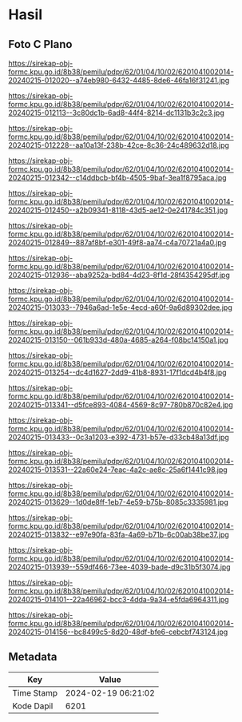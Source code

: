 # Hasil

## Foto C Plano

https://sirekap-obj-formc.kpu.go.id/8b38/pemilu/pdpr/62/01/04/10/02/6201041002014-20240215-012020--a74eb980-6432-4485-8de6-46fa16f31241.jpg

https://sirekap-obj-formc.kpu.go.id/8b38/pemilu/pdpr/62/01/04/10/02/6201041002014-20240215-012113--3c80dc1b-6ad8-44f4-8214-dc1131b3c2c3.jpg

https://sirekap-obj-formc.kpu.go.id/8b38/pemilu/pdpr/62/01/04/10/02/6201041002014-20240215-012228--aa10a13f-238b-42ce-8c36-24c489632d18.jpg

https://sirekap-obj-formc.kpu.go.id/8b38/pemilu/pdpr/62/01/04/10/02/6201041002014-20240215-012342--c14ddbcb-bf4b-4505-9baf-3ea1f8795aca.jpg

https://sirekap-obj-formc.kpu.go.id/8b38/pemilu/pdpr/62/01/04/10/02/6201041002014-20240215-012450--a2b09341-8118-43d5-ae12-0e241784c351.jpg

https://sirekap-obj-formc.kpu.go.id/8b38/pemilu/pdpr/62/01/04/10/02/6201041002014-20240215-012849--887af8bf-e301-49f8-aa74-c4a70721a4a0.jpg

https://sirekap-obj-formc.kpu.go.id/8b38/pemilu/pdpr/62/01/04/10/02/6201041002014-20240215-012936--aba9252a-bd84-4d23-8f1d-28f4354295df.jpg

https://sirekap-obj-formc.kpu.go.id/8b38/pemilu/pdpr/62/01/04/10/02/6201041002014-20240215-013033--7946a6ad-1e5e-4ecd-a60f-9a6d89302dee.jpg

https://sirekap-obj-formc.kpu.go.id/8b38/pemilu/pdpr/62/01/04/10/02/6201041002014-20240215-013150--061b933d-480a-4685-a264-f08bc14150a1.jpg

https://sirekap-obj-formc.kpu.go.id/8b38/pemilu/pdpr/62/01/04/10/02/6201041002014-20240215-013254--dc4d1627-2dd9-41b8-8931-17f1dcd4b4f8.jpg

https://sirekap-obj-formc.kpu.go.id/8b38/pemilu/pdpr/62/01/04/10/02/6201041002014-20240215-013341--d5fce893-4084-4569-8c97-780b870c82e4.jpg

https://sirekap-obj-formc.kpu.go.id/8b38/pemilu/pdpr/62/01/04/10/02/6201041002014-20240215-013433--0c3a1203-e392-4731-b57e-d33cb48a13df.jpg

https://sirekap-obj-formc.kpu.go.id/8b38/pemilu/pdpr/62/01/04/10/02/6201041002014-20240215-013531--22a60e24-7eac-4a2c-ae8c-25a6f1441c98.jpg

https://sirekap-obj-formc.kpu.go.id/8b38/pemilu/pdpr/62/01/04/10/02/6201041002014-20240215-013629--1d0de8ff-1eb7-4e59-b75b-8085c3335981.jpg

https://sirekap-obj-formc.kpu.go.id/8b38/pemilu/pdpr/62/01/04/10/02/6201041002014-20240215-013832--e97e90fa-83fa-4a69-b71b-6c00ab38be37.jpg

https://sirekap-obj-formc.kpu.go.id/8b38/pemilu/pdpr/62/01/04/10/02/6201041002014-20240215-013939--559df466-73ee-4039-bade-d9c31b5f3074.jpg

https://sirekap-obj-formc.kpu.go.id/8b38/pemilu/pdpr/62/01/04/10/02/6201041002014-20240215-014101--22a46962-bcc3-4dda-9a34-e5fda6964311.jpg

https://sirekap-obj-formc.kpu.go.id/8b38/pemilu/pdpr/62/01/04/10/02/6201041002014-20240215-014156--bc8499c5-8d20-48df-bfe6-cebcbf743124.jpg


## Metadata

| Key        | Value               |
| ---------- | ------------------- |
| Time Stamp | 2024-02-19 06:21:02 |
| Kode Dapil | 6201                |



